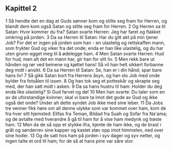 ## Kapittel 2

1 Så hendte det en dag at Guds sønner kom og stilte seg fram for Herren, og blandt dem kom også Satan og stilte seg fram for Herren.
2 Og Herren sa til Satan: Hvor kommer du fra? Satan svarte Herren: Jeg har faret og flakket omkring på jorden.
3 Da sa Herren til Satan: Har du gitt akt på min tjener Job? For det er ingen på jorden som han - en ulastelig og rettskaffen mann, som frykter Gud og viker fra det onde; enda er han like ulastelig, og du har uten grunn egget meg til å ødelegge ham.
4 Men Satan svarte Herren: Hud for hud, men alt det en mann har, gir han for sitt liv.
5 Men rekk bare ut hånden og rør ved beinene og kjøttet hans! Så vil han helt sikkert forbanne deg midt i ansikt.
6 Da sa Herren til Satan: Se, han er i din hånd; spar bare hans liv!
7 Så gikk Satan bort fra Herrens åsyn, og han slo Job med onde bylder fra fotsålen til issen.
8 Og han tok seg et potteskår og skrapte seg med, der han satt midt i asken.
9 Da sa hans hustru til ham: Holder du deg enda like ulastelig? Si Gud farvel og dø!
10 Men han svarte: Du taler som en av de uforstandige kvinner; skal vi bare ta imot det gode av Gud og ikke også det onde? Under alt dette syndet Job ikke med sine leber.
11 Da Jobs tre venner fikk høre om all denne ulykke som var kommet over ham, kom de fra hver sitt hjemsted: Elifas fra Teman, Bildad fra Suah og Sofar fra Na'ama; og de avtalte med hverandre å gå til ham for å vise ham medynk og trøste ham.
12 Men da de så opp et stykke ifra, kjente de ham ikke, og de brast i gråt og sønderrev sine kapper og kastet støv opp imot himmelen, ned over sine hoder.
13 Og de satt hos ham på jorden i syv dager og syv netter, og ingen talte et ord til ham; for de så at hans pine var såre stor.
